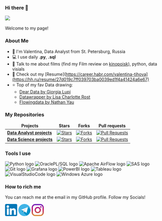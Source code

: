 ### Hi there 👋

![](https://visitor-badge.glitch.me/badge?page_id=valentinatihova.valentinatihova)

Welcome to my page!

### About Me
- 🏦 I'm Valentina, Data Analyst from St. Petersburg, Russia 
- 💻 I use daily **.py**,  **.sql**
- 💬 Talk to me about films (find my Film review on [kinopoisk](https://www.kinopoisk.ru/user/5000538/)), python, data visials
- 📙 Check out my [Resume](https://career.habr.com/valentina-tihova](https://hh.ru/resume/27d019c7ff039703ba0039ed1f4a41424a6e67)
- ⭐ Top of my fav Data drawing:
  - [Dear Data by Giorgia Lupi](http://www.dear-data.com/theproject)
  - [Datawrapper by Lisa Charlotte Rost](https://lisacharlottemuth.com/)
  - [Flowingdata by Nathan Yau](https://flowingdata.com/)


### My Repositories

<table width=100%>
  <thead align="center">
    <tr border: none;>
      <td><b>Projects</b></td>
      <td><b>Stars</b></td>
      <td><b>Forks</b></td>
      <td><b>Pull requests</b></td>
    </tr>
  </thead>
  <tbody>

<tr>
      <td><a href="https://github.com/valentinatihova/DA_projects"><b>Data Analyst projects</b></a></td>
      <td><a href="https://github.com/valentinatihova/DA_projects/stargazers"><img alt="Stars" src="https://img.shields.io/github/stars/valentinatihova/DA_projects?style=flat-square&labelColor=343b41"/></a></td>
      <td><a href="https://github.com/valentinatihova/DA_projects/network/members"><img alt="Forks" src="https://img.shields.io/github/forks/valentinatihova/DA_projects?style=flat-square&labelColor=343b41"/></a></td>
      <td><a href="https://github.com/valentinatihova/DA_projects/pulls"><img alt="Pull Requests" src="https://img.shields.io/github/issues-pr/valentinatihova/DA_projects?style=flat-square&labelColor=343b41"/></a></td>
</tr>    
<tr>
      <td><a href="https://github.com/valentinatihova/DS_projects"><b>Data Science projects</b></a></td>
      <td><a href="https://github.com/valentinatihova/DS_projects/stargazers"><img alt="Stars" src="https://img.shields.io/github/stars/valentinatihova/DS_projects?style=flat-square&labelColor=343b41"/></a></td>
      <td><a href="https://github.com/valentinatihova/DS_projects/network/members"><img alt="Forks" src="https://img.shields.io/github/forks/valentinatihova/DS_projects?style=flat-square&labelColor=343b41"/></a></td>
      <td><a href="https://github.com/valentinatihova/DS_projects/pulls"><img alt="Pull Requests" src="https://img.shields.io/github/issues-pr/valentinatihova/DS_projects?style=flat-square&labelColor=343b41"/></a></td>
</tr>
  </tbody>
</table>

### Tools I use
<p align="left">
<img src="https://img.shields.io/badge/Python-282C34?logo=Python&logoColor=F7DF1E" alt="Python logo" title="Python" height="25"/>
<img src="https://img.shields.io/badge/OraclePL/SQL-282C34?logo=Oracle&logoColor=3178C6" alt="OraclePL/SQL logo" title="OraclePL/SQL" height="25"/>
<img src="https://img.shields.io/badge/Apache AirFlow-282C34?logo=SAS5&logoColor=E34F26" alt="Apache AirFlow logo" title="Apache AirFlow" height="25" /> 
<img src="https://img.shields.io/badge/SAS-282C34?logo=SAS5&logoColor=E34F26" alt="SAS logo" title="SAS" height="25" />  
<img src="https://img.shields.io/badge/Git-282C34?logo=Git&logoColor=1572B6" alt="Git logo" title="Git" height="25" />
<img src="https://img.shields.io/badge/Grafana-282C34?logo=Grafana&logoColor=3DDC84" alt="Grafana logo" title="Grafana" height="25" />
<img src="https://img.shields.io/badge/PowerBI-282C34?logo=PowerBI&logoColor=764ABC" alt="PowerBI logo" title="PowerBI" height="25" />
<img src="https://img.shields.io/badge/Tableau-282C34?logo=Tableau&logoColor=4B32C3" alt="Tableau logo" title="Tableau" height="25" />
<img src="https://img.shields.io/badge/VS%20Code-282C34?logo=visual-studio-code&logoColor=007ACC" alt="VisualStudioCode logo" title="Visual Studio Code" height="25" />
<img src="https://img.shields.io/badge/Windows Azure-282C34?logo=WindowsAzure&logoColor=61DAFB" alt="Windows Azure logo" title="Windows Azure" height="25" />
</p>



### How to rich me
You can reach me at the email in my GitHub profile. Follow my Socials!

[<img src="https://github.com/valentinatihova/valentinatihova/blob/main/socials/linkedin.png" height="40em" align="center" alt="Follow Valentina on LinkedIn" title="Follow me on LinkedIn"/>](https://linkedin.com/in/valentina-tikhova/)
[<img src="https://github.com/valentinatihova/valentinatihova/blob/main/socials/telegram.png" height="40em" align="center" alt="Follow Valentina on Telegram" title="Follow me on Telegram"/>](https://t.me/Tikhova_Valentina)
[<img src="https://github.com/valentinatihova/valentinatihova/blob/main/socials/instagram.png" height="40em" align="center" alt="Follow Valentina on Instagram" title="Follow me on Instagram"/>](https://instagram.com/valentina.tihova)



#### 
